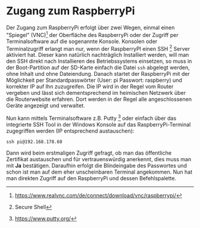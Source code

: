 # Zugang zum RaspberryPi

Der Zugang zum RaspberryPi erfolgt über zwei Wegen, einmal einen "Spiegel" (VNC)[^1] der Oberfläche des RaspberryPi oder der Zugriff per Terminalsoftware auf die sogenannte Konsole. 
Konsolen oder Terminalzugriff erlangt man nur, wenn der RaspberryPI einen SSH [^2] Server aktiviert hat. Dieser kann natürlich nachträglich Installiert werden, will man den SSH direkt nach Installieren 
des Betriebssystems einsetzen, so muss in der Boot-Partition auf der SD-Karte einfach die Datei `ssh` abgelegt werden, ohne Inhalt und ohne Dateiendung. Danach startet der RaspberryPi mit der Möglichkeit 
per Standardpasswörter (User: pi Passwort: raspberry) und korrekter IP auf Ihn zuzugreifen.
Die IP wird in der Regel vom Router vergeben und lässt sich dementsprechend im heimischen Netzwerk über die Routerwebsite erfahren. Dort werden in der Regel alle angeschlossenen Geräte angezeigt und verwaltet. 

Nun kann mittels Terminalsoftware z.B. Putty [^3] oder einfach über das integrierte SSH Tool in der Windows Konsole auf das RaspberryPi-Terminal zugegriffen werden (IP entsprechend austauschen):

```shell
ssh pi@192.168.178.60
```
Dann wird beim erstmaligen Zugriff gefragt, ob man das öffentliche Zertifikat austauschen und für vertrauenswürdig anerkennt, dies muss man mit **Ja** bestätigen. 
Daraufhin erfolgt die Blindeingabe des Passwortes und schon ist man auf dem eher unscheinbaren Terminal angekommen. Nun hat man direkten Zugriff auf den RaspberryPi und dessen Befehlspalette.






[^1]: https://www.realvnc.com/de/connect/download/vnc/raspberrypi/
[^2]: Secure Shell
[^3]: https://www.putty.org/
